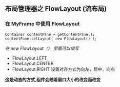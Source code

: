 ## 布局管理器之 FlowLayout (流布局)

### 在 MyFrame 中使用 FlowLayout
```
Container contentPane = getContentPane();
contentPane.setLayout( new FlowLayout() );
```
*在 new FlowLayout（） 里面可以填写*
- FlowLayout.LEFT
- FlowLayout.CENTER
- FlowLayout.RIGHT
设置对齐方式为向左，居中，向右

**这是动态的方式,组件会随着窗口大小的改变而改变**
